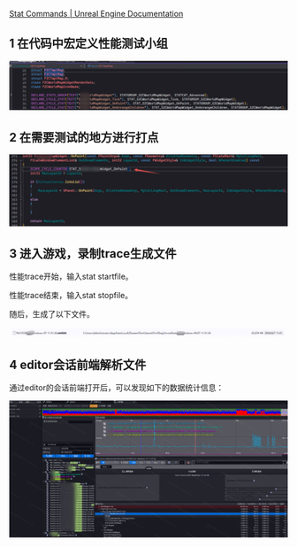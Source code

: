 [Stat Commands | Unreal Engine Documentation](https://docs.unrealengine.com/4.26/en-US/TestingAndOptimization/PerformanceAndProfiling/StatCommands/)

## 1 在代码中宏定义性能测试小组

![image-20240408172252654](Images/UE5性能分析工具StatStartFile/image-20240408172252654.png)

## 2 在需要测试的地方进行打点

![image-20240408172330783](Images/UE5性能分析工具StatStartFile/image-20240408172330783.png)

## 3 进入游戏，录制trace生成文件

性能trace开始，输入stat startfile。

性能trace结束，输入stat stopfile。

随后，生成了以下文件。

![image-20240408172338413](Images/UE5性能分析工具StatStartFile/image-20240408172338413.png)

## 4 editor会话前端解析文件

通过editor的会话前端打开后，可以发现如下的数据统计信息：

![image-20240408172348439](Images/UE5性能分析工具StatStartFile/image-20240408172348439.png)